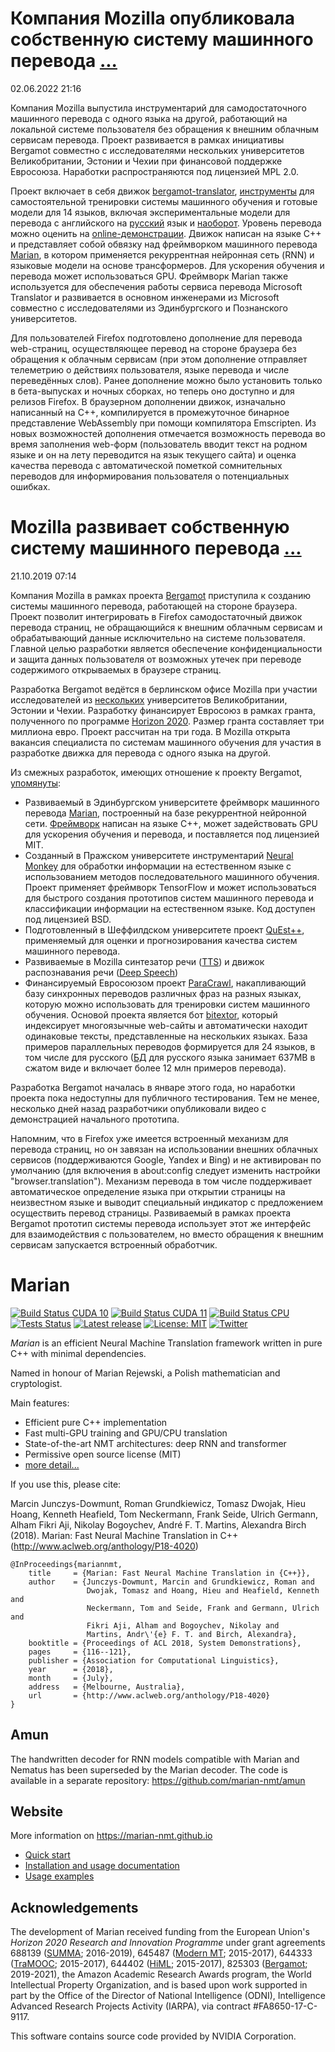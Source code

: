 Компания Mozilla опубликовала собственную систему машинного перевода [...](https://opennet.ru/57292-translate)
=====
02.06.2022 21:16

Компания Mozilla выпустила инструментарий для самодостаточного машинного перевода с одного языка на другой, работающий на локальной системе пользователя без обращения к внешним облачным сервисам перевода. Проект развивается в рамках инициативы Bergamot совместно с исследователями нескольких университетов Великобритании, Эстонии и Чехии при финансовой поддержке Евросоюза. Наработки распространяются под лицензией MPL 2.0.

Проект включает в себя движок [bergamot-translator](https://github.com/browsermt/bergamot-translator), [инструменты](https://github.com/mozilla/firefox-translations-training) для самостоятельной тренировки системы машинного обучения и готовые модели для 14 языков, включая экспериментальные модели для перевода с английского на [русский](https://github.com/mozilla/firefox-translations-models/tree/main/models/dev/enru) язык и [наоборот](https://github.com/mozilla/firefox-translations-models/tree/main/models/dev/ruen). Уровень перевода можно оценить на [online-демонстрации](https://mozilla.github.io/translate).
Движок написан на языке C++ и представляет собой обвязку над фреймворком машинного перевода [Marian](https://marian-nmt.github.io), в котором применяется рекуррентная нейронная сеть (RNN) и языковые модели на основе трансформеров. Для ускорения обучения и перевода может использоваться GPU. Фреймворк Marian также используется для обеспечения работы сервиса перевода Microsoft Translator и развивается в основном инженерами из Microsoft совместно с исследователями из Эдинбургского и Познанского университетов.

Для пользователей Firefox подготовлено дополнение для перевода web-страниц, осуществляющее перевод на стороне браузера без обращения к облачным сервисам (при этом дополнение отправляет телеметрию о действиях пользователя, языке перевода и числе переведённых слов). Ранее дополнение можно было установить только в бета-выпусках и ночных сборках, но теперь оно доступно и для релизов Firefox. В браузерном дополнении движок, изначально написанный на С++, компилируется в промежуточное бинарное представление WebAssembly при помощи компилятора Emscripten. Из новых возможностей дополнения отмечается возможность перевода во время заполнения web-форм (пользователь вводит текст на родном языке и он на лету переводится на язык текущего сайта) и оценка качества перевода с автоматической пометкой сомнительных переводов для информирования пользователя о потенциальных ошибках.

Mozilla развивает собственную систему машинного перевода [...](https://opennet.ru/51718-mozilla)
=====
21.10.2019 07:14

Компания Mozilla в рамках проекта [Bergamot](https://browser.mt) приступила к созданию системы машинного перевода, работающей на стороне браузера. Проект позволит интегрировать в Firefox самодостаточный движок перевода страниц, не обращающийся к внешним облачным сервисам и обрабатывающий данные исключительно на системе пользователя. Главной целью разработки является обеспечение конфиденциальности и защита данных пользователя от возможных утечек при переводе содержимого открываемых в браузере страниц.

Разработка Bergamot ведётся в берлинском офисе Mozilla при участии исследователей из [нескольких](https://browser.mt/partners) университетов Великобритании, Эстонии и Чехии. Разработку финансирует Евросоюз в рамках гранта, полученного по программе [Horizon 2020](https://ec.europa.eu/programmes/horizon2020/en). Размер гранта составляет три миллиона евро. Проект рассчитан на три года. В Mozilla открыта вакансия специалиста по системам машинного обучения для участия в разработке движка для перевода с одного языка на другой.

Из смежных разработок, имеющих отношение к проекту Bergamot, [упомянуты](https://browser.mt/software):

- Развиваемый в Эдинбургском университете фреймворк машинного перевода [Marian](https://marian-nmt.github.io), построенный на базе рекуррентной нейронной сети. [Фреймворк](https://github.com/marian-nmt/marian) написан на языке C++, может задействовать GPU для ускорения обучения и перевода, и поставляется под лицензией MIT.
- Созданный в Пражском университете инструментарий [Neural Monkey](https://github.com/ufal/neuralmonkey) для обработки информации на естественном языке с использованием методов последовательного машинного обучения. Проект применяет фреймворк TensorFlow и может использоваться для быстрого создания прототипов систем машинного перевода и классификации информации на естественном языке. Код доступен под лицензией BSD.
- Подготовленный в Шеффилдском университете проект [QuEst++](https://github.com/ghpaetzold/questplusplus), применяемый для оценки и прогнозирования качества систем машинного перевода.
- Развиваемые в Mozilla синтезатор речи ([TTS](https://github.com/mozilla/TTS)) и движок распознавания речи ([Deep Speech](https://github.com/mozilla/DeepSpeech))
- Финансируемый Евросоюзом проект [ParaCrawl](https://paracrawl.eu), накапливающий базу синхронных переводов различных фраз на разных языках, которую можно использовать для тренировки систем машинного обучения. Основой проекта является бот [bitextor](https://github.com/bitextor), который индексирует многоязычные web-сайты и автоматически находит одинаковые тексты, представленные на нескольких языках. База примеров параллельных переводов формируется для 24 языков, в том числе для русского ([БД](https://paracrawl.eu/releases.html) для русского языка занимает 637MB в сжатом виде и включает более 12 млн примеров перевода).

Разработка Bergamot началась в январе этого года, но наработки проекта пока недоступны для публичного тестирования. Тем не менее, несколько дней назад разработчики опубликовали видео с демонстрацией начального прототипа.



Напомним, что в Firefox уже имеется встроенный механизм для перевода страниц, но он завязан на использовании внешних облачных сервисов (поддерживаются Google, Yandex и Bing) и не активирован по умолчанию (для включения в about:config следует изменить настройки "browser.translation"). Механизм перевода в том числе поддерживает автоматическое определение языка при открытии страницы на неизвестном языке и выводит специальный индикатор с предложением осуществить перевод страницы. Развиваемый в рамках проекта Bergamot прототип системы перевода использует этот же интерфейс для взаимодействия с пользователем, но вместо обращения к внешним сервисам запускается встроенный обработчик.

Marian
======


[![Build Status CUDA 10](https://img.shields.io/jenkins/s/http/vali.inf.ed.ac.uk/jenkins/view/marian/job/marian-dev-cuda-10.2.svg?label=CUDA%2010.2)](http://vali.inf.ed.ac.uk/jenkins/job/marian-dev-cuda-10.2/)
[![Build Status CUDA 11](https://img.shields.io/jenkins/s/http/vali.inf.ed.ac.uk/jenkins/view/marian/job/marian-dev-cuda-11.4.svg?label=CUDA%2011.4)](http://vali.inf.ed.ac.uk/jenkins/job/marian-dev-cuda-11.4/)
[![Build Status CPU](https://img.shields.io/jenkins/s/http/vali.inf.ed.ac.uk/jenkins/view/marian/job/marian-dev-cpu.svg?label=CPU)](http://vali.inf.ed.ac.uk/jenkins/job/marian-dev-cpu/)
[![Tests Status](https://img.shields.io/jenkins/s/http/vali.inf.ed.ac.uk/jenkins/view/marian/job/marian-regression-tests.svg?label=tests)](http://vali.inf.ed.ac.uk/jenkins/job/marian-regression-tests/)
[![Latest release](https://img.shields.io/github/release/marian-nmt/marian.svg?label=release)](https://github.com/marian-nmt/marian/releases)
[![License: MIT](https://img.shields.io/badge/License-MIT-blue.svg)](./LICENSE.md)
[![Twitter](https://img.shields.io/twitter/follow/marian_nmt.svg?style=social)](https://twitter.com/intent/follow?screen_name=marian_nmt)

*Marian* is an efficient Neural Machine Translation framework written in pure
C++ with minimal dependencies.

Named in honour of Marian Rejewski, a Polish mathematician and cryptologist.

Main features:

- Efficient pure C++ implementation
- Fast multi-GPU training and GPU/CPU translation
- State-of-the-art NMT architectures: deep RNN and transformer
- Permissive open source license (MIT)
- [more detail...](https://marian-nmt.github.io/features)

If you use this, please cite:

Marcin Junczys-Dowmunt, Roman Grundkiewicz, Tomasz Dwojak, Hieu Hoang, Kenneth
Heafield, Tom Neckermann, Frank Seide, Ulrich Germann, Alham Fikri Aji, Nikolay
Bogoychev, André F. T. Martins, Alexandra Birch (2018). Marian: Fast Neural
Machine Translation in C++ (http://www.aclweb.org/anthology/P18-4020)

    @InProceedings{mariannmt,
        title     = {Marian: Fast Neural Machine Translation in {C++}},
        author    = {Junczys-Dowmunt, Marcin and Grundkiewicz, Roman and
                     Dwojak, Tomasz and Hoang, Hieu and Heafield, Kenneth and
                     Neckermann, Tom and Seide, Frank and Germann, Ulrich and
                     Fikri Aji, Alham and Bogoychev, Nikolay and
                     Martins, Andr\'{e} F. T. and Birch, Alexandra},
        booktitle = {Proceedings of ACL 2018, System Demonstrations},
        pages     = {116--121},
        publisher = {Association for Computational Linguistics},
        year      = {2018},
        month     = {July},
        address   = {Melbourne, Australia},
        url       = {http://www.aclweb.org/anthology/P18-4020}
    }

## Amun

The handwritten decoder for RNN models compatible with Marian and Nematus has
been superseded by the Marian decoder. The code is available in a separate
repository: https://github.com/marian-nmt/amun

## Website

More information on https://marian-nmt.github.io

- [Quick start](https://marian-nmt.github.io/quickstart)
- [Installation and usage documentation](https://marian-nmt.github.io/docs)
- [Usage examples](https://marian-nmt.github.io/examples)

## Acknowledgements

The development of Marian received funding from the European Union's
_Horizon 2020 Research and Innovation Programme_ under grant agreements
688139 ([SUMMA](http://www.summa-project.eu); 2016-2019),
645487 ([Modern MT](http://www.modernmt.eu); 2015-2017),
644333 ([TraMOOC](http://tramooc.eu/); 2015-2017),
644402 ([HiML](http://www.himl.eu/); 2015-2017),
825303 ([Bergamot](https://browser.mt/); 2019-2021),
the Amazon Academic Research Awards program,
the World Intellectual Property Organization,
and is based upon work supported in part by the Office of the Director of
National Intelligence (ODNI), Intelligence Advanced Research Projects Activity
(IARPA), via contract #FA8650-17-C-9117.

This software contains source code provided by NVIDIA Corporation.
